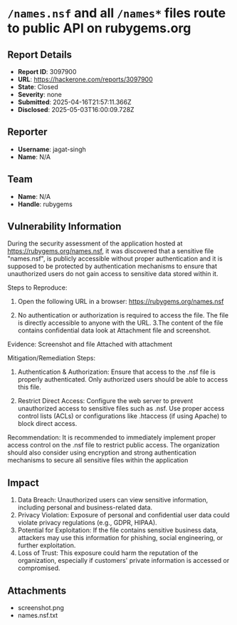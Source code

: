# `/names.nsf` and all `/names*` files route to public API on rubygems.org

## Report Details
- **Report ID**: 3097900
- **URL**: https://hackerone.com/reports/3097900
- **State**: Closed
- **Severity**: none
- **Submitted**: 2025-04-16T21:57:11.366Z
- **Disclosed**: 2025-05-03T16:00:09.728Z

## Reporter
- **Username**: jagat-singh
- **Name**: N/A

## Team
- **Name**: N/A
- **Handle**: rubygems

## Vulnerability Information
During the security assessment of the application hosted at https://rubygems.org/names.nsf, it was discovered that a sensitive file "names.nsf", is publicly accessible without proper authentication and it is supposed to be protected by authentication mechanisms to ensure that unauthorized users do not gain access to sensitive data stored within it.

Steps to Reproduce:

1.  Open the following URL in a browser:
     https://rubygems.org/names.nsf
 
2.   No authentication or authorization is required to access the file. The file is directly accessible to anyone with the URL.
3.The content of the file contains confidential data look at Attachment file and screenshot.

Evidence:
Screenshot and file Attached with attachment

Mitigation/Remediation Steps:
1. Authentication & Authorization:
 Ensure that access to the .nsf file is properly authenticated. Only authorized users should be able to access this file.

2. Restrict Direct Access:
Configure the web server to prevent unauthorized access to sensitive files such as .nsf. Use proper access control lists (ACLs) or configurations like .htaccess (if using Apache) to block direct access.


Recommendation:
It is recommended to immediately implement proper access control on the .nsf file to restrict public access. The organization should also consider using encryption and strong authentication mechanisms to secure all sensitive files within the application

## Impact

1.  Data Breach: Unauthorized users can view sensitive information, including personal and business-related data.
  2.  Privacy Violation: Exposure of personal and confidential user data could violate privacy regulations (e.g., GDPR, HIPAA).
  3.  Potential for Exploitation: If the file contains sensitive business data, attackers may use this information for phishing, social engineering, or further exploitation.
  4.  Loss of Trust: This exposure could harm the reputation of the organization, especially if customers' private information is accessed or compromised.

## Attachments
- screenshot.png
- names.nsf.txt
